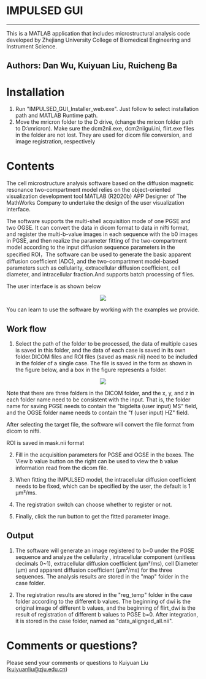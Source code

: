 # IMPULSED GUI 
---------------------------------------------------------------------------------------------------------------
This is a MATLAB application that includes microstructural analysis code developed by Zhejiang University College of Biomedical Engineering and Instrument Science.

Authors:  Dan Wu, Kuiyuan Liu, Ruicheng Ba 
---------------------------------------------------------------------------------------------------------------
# Installation 
1. Run "IMPULSED_GUI_Installer_web.exe". Just follow to select installation path and MATLAB Runtime path.
2. Move the mricron folder to the D drive, (change the mricon folder path to D:\mricron). Make sure the dcm2nii.exe, dcm2niigui.ini, flirt.exe files in the folder are not lost. They are used for dicom file conversion, and image registration, respectively

# Contents
The cell microstructure analysis software based on the diffusion magnetic resonance two-compartment model relies on the object-oriented visualization development tool MATLAB (R2020b) APP Designer of The MathWorks Company to undertake the design of the user visualization interface. 

The software supports the multi-shell acquisition mode of one PGSE and two OGSE. It can convert the data in dicom format to data in nifti format, and register the multi-b-value images in each sequence with the b0 images in PGSE, and then realize the parameter fitting of the two-compartment model according to the input diffusion sequence parameters in the specified ROI，The software can be used to generate the basic apparent diffusion coefficient (ADC), and the two-compartment model-based parameters such as cellularity, extracellular diffusion coefficient, cell diameter, and intracellular fraction.And supports batch processing of files.

The user interface is as shown below
<div align=center><img src="https://github.com/KuiyuanLiu/app_IMPULSED_Fitting/tree/main/readmeImg/layout.png" ></div>

You can learn to use the software by working with the examples we provide.

## Work flow
1. Select the path of the folder to be processed, the data of multiple cases is saved in this folder, and the data of each case is saved in its own folder.DICOM files and ROI files (saved as mask.nii) need to be included in the folder of a single case.
The file is saved in the form as shown in the figure below, and a box in the figure represents a folder.

<div align=center><img src="https://github.com/KuiyuanLiu/app_IMPULSED_Fitting/tree/main/readmeImg/FileFormat.png" ></div>
  
Note that there are three folders in the DICOM folder, and the x, y, and z in each folder name need to be consistent with the input.     That is, the folder name for saving PGSE needs to contain the "bigdelta (user input) MS" field, and the OGSE folder name needs to contain the "f (user input) HZ" field.

After selecting the target file, the software will convert the file format from dicom to nifti.

ROI is saved in mask.nii format


2. Fill in the acquisition parameters for PGSE and OGSE in the boxes. The View b value button on the right can be used to view the b value information read from the dicom file.

3. When fitting the IMPULSED model, the intracellular diffusion coefficient needs to be fixed, which can be specified by the user, the default is 1 μm²/ms.

4. The registration switch can choose whether to register or not.

5. Finally, click the run button to get the fitted parameter image.

## Output
1. The software will generate an image registered to b=0 under the PGSE sequence and analyze the cellularity , intracellular component (unitless decimals 0~1), extracellular diffusion coefficient (μm²/ms), cell Diameter (μm) and apparent diffusion coefficient (μm²/ms) for the three sequences. The analysis results are stored in the "map" folder in the case folder.

2. The registration results are stored in the "reg_temp" folder in the case folder according to the different b values. The beginning of dwi is the original image of different b values, and the beginning of flirt_dwi is the result of registration of different b values to PGSE b=0. After integration, it is stored in the case folder, named as "data_alignged_all.nii".

# Comments or questions? 
Please send your comments or questions to Kuiyuan Liu (kuiyuanliu@zju.edu.cn) 
